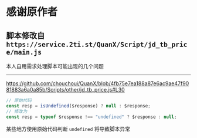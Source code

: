# 感谢原作者
##  脚本修改自 `https://service.2ti.st/QuanX/Script/jd_tb_price/main.js`

本人自用需求处理脚本可能出现的几个问题  

--- 
  
https://github.com/chouchoui/QuanX/blob/4fb75e7ea188a87e6ac9ae47f9081883a6a0a85b/Scripts/other/jd_tb_price.js#L30
```js
// 原始代码
const resp = isUndefined($response) ? null : $response;
// 修改为
const resp = typeof $response !== "undefined" ? $response : null;
```
某些地方使用原始代码判断 `undefined` 将导致脚本异常
